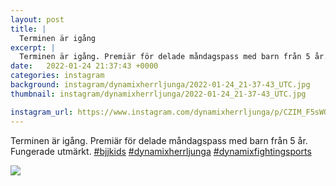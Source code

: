 ```yaml
---
layout: post
title: |
  Terminen är igång
excerpt: |
  Terminen är igång. Premiär för delade måndagspass med barn från 5 år. Fungerade utmärkt.   
date:   2022-01-24 21:37:43 +0000
categories: instagram
background: instagram/dynamixherrljunga/2022-01-24_21-37-43_UTC.jpg
thumbnail: instagram/dynamixherrljunga/2022-01-24_21-37-43_UTC.jpg

instagram_url: https://www.instagram.com/dynamixherrljunga/p/CZIM_F5sWOV
---
```

Terminen är igång. Premiär för delade måndagspass med barn från 5 år. Fungerade utmärkt. [#bjjkids](https://www.instagram.com/explore/tags/bjjkids/) [#dynamixherrljunga](https://www.instagram.com/explore/tags/dynamixherrljunga/) [#dynamixfightingsports](https://www.instagram.com/explore/tags/dynamixfightingsports/)



<img src='{{ site.baseurl }}/instagram/dynamixherrljunga/2022-01-24_21-37-43_UTC.jpg' class='img-fluid' />
